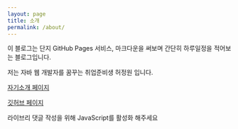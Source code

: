 ```yaml
---
layout: page
title: 소개
permalink: /about/
---
```


이 블로그는 단지 GitHub Pages 서비스, 마크다운을 써보며 간단히 하루일정을 적어보는 블로그입니다.  

저는 자바 웹 개발자를 꿈꾸는 취업준비생 허정원 입니다.  

[자기소개 페이지][마이페이지]  

[깃허브 페이지](https://www.github.com/kofelo123)  


[마이페이지]: https://kofelo123.github.io/nantes/index.html


<div id="lv-container" data-id="city" data-uid="MTAyMC8zMTY2Ny84MjMx">
	<script type="text/javascript">
   (function(d, s) {
       var j, e = d.getElementsByTagName(s)[0];

       if (typeof LivereTower === 'function') { return; }

       j = d.createElement(s);
       j.src = 'https://cdn-city.livere.com/js/embed.dist.js';
       j.async = true;

       e.parentNode.insertBefore(j, e);
   })(document, 'script');
	</script>
<noscript> 라이브리 댓글 작성을 위해 JavaScript를 활성화 해주세요</noscript>
</div>